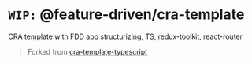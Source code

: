 # `WIP:` @feature-driven/cra-template
CRA template with FDD app structurizing, TS, redux-toolkit, react-router

> Forked from [cra-template-typescript](https://github.com/facebook/create-react-app/tree/master/packages/cra-template-typescript)
